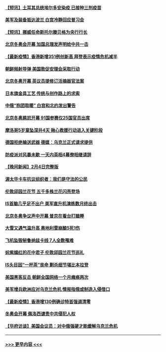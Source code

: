 #### [【短讯】土耳其总统埃尔多安染疫 已接种三剂疫苗](../pages/prog202/a103340763.md?t=02060650) 
#### [美军及装备抵达波兰 白宫冷静回应普习会](../pages/prog202/a103340747.md?t=02060650) 
#### [【短讯】挪威任命斯托尔滕贝格为央行行长](../pages/prog202/a103340751.md?t=02060650) 
#### [北京冬奥会开幕 加国总理发声明给中共一击](../pages/prog202/a103340513.md?t=02060650) 
#### [【最新疫情】香港新增351例创新高  拜登表示疫情危机减半](../pages/prog202/a103340614.md?t=02060650) 
#### [朝鲜频射导弹 美国敦促安理会采取行动](../pages/prog202/a103340620.md?t=02060650) 
#### [北京冬奥开幕 英议员提修订活摘器官法案](../pages/prog202/a103340589.md?t=02060650) 
#### [日本旗金具工艺 传统与创作路上的求索](../pages/prog202/a103340582.md?t=02060650) 
#### [中俄“抱团取暖” 白宫和北约发出警告](../pages/prog202/a103340444.md?t=02060650) 
#### [北京冬奥尴尬开幕 91国参赛仅25国官员出席](../pages/prog202/a103340406.md?t=02060650) 
#### [摩洛哥5岁童坠深井4天 揪心救援行动进入关键阶段](../pages/prog202/a103340391.md?t=02060650) 
#### [德国拒绝输送武器 德媒：乌克兰正式请求提供](../pages/prog202/a103340380.md?t=02060650) 
#### [防疫派对风暴未歇 一天内英相4幕僚相继请辞](../pages/prog202/a103340317.md?t=02060650) 
#### [【晚间新闻】2月4日完整版](../pages/prog202/a103340251.md?t=02060650) 
#### [渥太华卡车抗议组织者：我们是守法的公民](../pages/prog202/a103340076.md?t=02060650) 
#### [伦敦邱园兰花节 五千多株兰花闪亮登场](../pages/prog202/a103340312.md?t=02060650) 
#### [IS首脑几乎足不出户 美军直升机演练数月终出击](../pages/prog202/a103340236.md?t=02060650) 
#### [北京冬奥争议声中开幕 普京在看台打瞌睡](../pages/prog202/a103340250.md?t=02060650) 
#### [大雪又遇气温升高 奥地利雪崩酿5死1伤](../pages/prog202/a103340217.md?t=02060650) 
#### [飞机坠毁秘鲁纳兹卡线 7人全数罹难](../pages/prog202/a103340203.md?t=02060650) 
#### [姹紫嫣红的花中君子 伦敦邱园兰花节巡礼](../pages/prog202/a103339997.md?t=02060650) 
#### [IS头目因“一杯茶”丧命 剿杀细节堪比本拉登](../pages/prog202/a103339601.md?t=02060650) 
#### [美国黑客反击 朝鲜全国网络一个月瘫痪两次](../pages/prog202/a103339975.md?t=02060650) 
#### [美军增兵欧洲应对乌克兰危机 情报指俄或制造入侵借口](../pages/prog202/a103339912.md?t=02060650) 
#### [【最新疫情】香港增130例确诊特首强调清零](../pages/prog202/a103339885.md?t=02060650) 
#### [冬奥会开幕 佩洛西谴责中共侵犯人权](../pages/prog202/a103339880.md?t=02060650) 
#### [【华府访谈】美国会议员：对中俄强硬才能缓解乌克兰危机](../pages/prog202/a103339864.md?t=02060650) 

----
#### [ >>> 更早内容 <<< ](../indexes/prog202-earlier.md)
